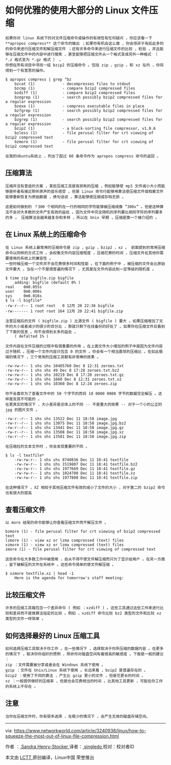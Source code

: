 如何优雅的使用大部分的 Linux 文件压缩
=======
    如果你对 linux 系统下的对文件压缩命令或操作的有效性有任何疑问 ，你应该看一下 **apropos compress** 这个命令的输出 ；如果你有机会这么做 ，你会惊异于有如此多的的命令来进行压缩文件和解压缩文件 ；还有许多命令来进行压缩文件的比较 ，检验 ，并且能够在压缩文件中的内容中进行搜索 ，甚至能够把压缩文件从一个格式变成另外一种格式 （ *.z 格式变为 *.gz 格式 ） 。
    你想在所有词目中寻找一组 bzip2 的压缩命令 。包括 zip ，gzip ，和 xz 在内 ，你将得到一个有意思的操作。

```
$ apropos compress | grep ^bz
    bzcat (1)            - decompresses files to stdout
    bzcmp (1)            - compare bzip2 compressed files
    bzdiff (1)           - compare bzip2 compressed files
    bzegrep (1)          - search possibly bzip2 compressed files for a regular expression
    bzexe (1)            - compress executable files in place
    bzfgrep (1)          - search possibly bzip2 compressed files for a regular expression
    bzgrep (1)           - search possibly bzip2 compressed files for a regular expression
    bzip2 (1)            - a block-sorting file compressor, v1.0.6
    bzless (1)           - file perusal filter for crt viewing of bzip2 compressed text
    bzmore (1)           - file perusal filter for crt viewing of bzip2 compressed text   
```

    在我的Ubuntu系统上 ，列出了超过 60 条命令作为 apropos compress 命令的返回 。

## 压缩算法
    压缩并没有普适的方案 ，某些压缩工具是有损耗的压缩 ，例如能够使 mp3 文件减小大小而能够是听者有接近聆听原声的音乐感受 。但是 Linux 命令行能够用算法使压缩文件或档案文件能够重新恢复为原始数据 ，换句话说 ，算法能够使压缩或存档无损 。

    这是如何做到的 ？300 个相同的在一行的相同的字符能够被压缩成像 “300x” 。但是这种算法不会对大多数的文件产生有效的益处 。因为文件中完全随机的序列要比相同字符的序列要多的多 。 压缩算法会越来越复杂和多样 ，所以在 Unix 早期 ，压缩是第一个被介绍的 。

## 在 Linux 系统上的压缩命令
    在 Linux 系统上最常用的压缩命令是 zip ，gzip ，bzip2 ，xz 。 前面提到的常用压缩命令以同样的方式工作 。会权衡文件内容压缩程度 ，压缩花费的时间 ，压缩文件在其他你需要使用的系统上的兼容性 。
    一些时候压缩一个文件并不会花费很多时间和性能 。在下面的例子中 ，被压缩的文件会比原始文件要大 。当在一个不是很普遍的情况下 ，尤其是在文件内容达到一定等级的随机度 。

```
$ time zip bigfile.zip bigfile
    adding: bigfile (default 0% )
real    0m0.055s
user    0m0.000s
sys     0m0.016s 
$ ls -l bigfile*
-rw-r--r-- 1 root root   0 12月 20 22:36 bigfile
-rw------- 1 root root 164 12月 20 22:41 bigfile.zip
```
    注意压缩后的文件 ( bigfile.zip ) 比源文件 ( bigfile ) 要大 。如果压缩增加了文件的大小或者减少的很少的百分比 ，那就只剩下在线备份的好处了 。如果你在压缩文件后看到了下面的信息 。你不会得到太多的益处 。
        ( defalted 1% )

    文件内容在文件压缩的过程中有很重要的作用 。在上面文件大小增加的例子中是因为文件内容过于随机 。压缩一个文件内容只包含 0 的文件 。你会有一个相当震惊的压缩比 。在如此极端的情况下 ，三个常用的压缩工具都有非常棒的效果 。

```
-rw-rw-r-- 1 shs shs 10485760 Dec 8 12:31 zeroes.txt
-rw-rw-r-- 1 shs shs 49 Dec 8 17:28 zeroes.txt.bz2
-rw-rw-r-- 1 shs shs 10219 Dec 8 17:28 zeroes.txt.gz
-rw-rw-r-- 1 shs shs 1660 Dec 8 12:31 zeroes.txt.xz
-rw-rw-r-- 1 shs shs 10360 Dec 8 12:24 zeroes.zip
```
    你不会喜欢为了查看文件中的 50 个字节的而将 10 0000 0000 字节的数据完全解压 。这样是及其不可能的 。
    在更真实的情况下 ，大小差异是总体上的不同 -- 不是重大的效果 -- 对于一个小的公正的 jpg 的图片文件 。

```
-rw-r--r-- 1 shs shs 13522 Dec 11 18:58 image.jpg
-rw-r--r-- 1 shs shs 13875 Dec 11 18:58 image.jpg.bz2
-rw-r--r-- 1 shs shs 13441 Dec 11 18:58 image.jpg.gz
-rw-r--r-- 1 shs shs 13508 Dec 11 18:58 image.jpg.xz
-rw-r--r-- 1 shs shs 13581 Dec 11 18:58 image.jpg.zip
```

    在压缩拉的文本文件时 ，你会发现重要的不同 。
```
$ ls -l textfile*
    -rw-rw-r-- 1 shs shs 8740836 Dec 11 18:41 textfile
    -rw-rw-r-- 1 shs shs 1519807 Dec 11 18:41 textfile.bz2
    -rw-rw-r-- 1 shs shs 1977669 Dec 11 18:41 textfile.gz
    -rw-rw-r-- 1 shs shs 1024700 Dec 11 18:41 textfile.xz
    -rw-rw-r-- 1 shs shs 1977808 Dec 11 18:41 textfile.zip
```

    在这种情况下 ，XZ 相较于其他压缩文件有效的减小了文件的大小 ，对于第二的 bzip2 命令也有很大的提高 

## 查看压缩文件

    以 more 结尾的命令能够让你查看压缩文件而不解压文件 。

```
bzmore (1) - file perusal filter for crt viewing of bzip2 compressed text
lzmore (1) - view xz or lzma compressed (text) files
xzmore (1) - view xz or lzma compressed (text) files
zmore (1) - file perusal filter for crt viewing of compressed text
```
    这些命令在大多数工作中被使用 ，自从不得不使文件解压缩而只为了显示给用户 。在另一方面 ，留下被解压的文件在系统中 。这些命令简单的使文件解压缩 。

```
$ xzmore textfile.xz | head -1
    Here is the agenda for tomorrow's staff meeting:       
```

## 比较压缩文件
    许多的压缩工具箱包含一个差异命令 ( 例如 ：xzdiff ) 。这些工具通过这些工作来进行比较和差异而不是做算法指定的比较 。例如 ，xzdiff 命令比较 bz2 类型的文件和比较 xz 类型的文件一样简单 。

## 如何选择最好的 Linux 压缩工具
    如何选择压缩工具取决于你工作 。在一些情况下 ，选择取决于你所压缩的数据内容 。在更多的情况下 ，取决你你组织的惯例 ，除非你对磁盘空间有着很高的敏感度 。下面是一般的建议 ：
    zip ：文件需要被分享或者会在 Windows 系统下使用 。
    gzip ：文件在 Unix/Linux 系统下使用 。长远来看 ，bzip2 是普遍存在的 。
    bzip2 ：使用了不同的算法 ，产生比 gzip 更小的文件 ，但是花更长的时间 。
    xz ：一般提供做好的压缩率 ，但是也会花费相当的时间 。比其他工具更新 ，可能在你工作的系统上不存在 。

## 注意
    当你在压缩文件时，你有很多选择 ，在极少的情况下 ，会产生无效的磁盘存储空间。

--------------------------------------------------------------------------------
via: https://www.networkworld.com/article/3240938/linux/how-to-squeeze-the-most-out-of-linux-file-compression.html

作者 ：[ Sandra Henry-Stocker ][1] 译者：[ singledo ][2] 校对：校对者ID

本文由 [ LCTT ][3]原创编译，Linux中国 荣誉推出

[1]:https://www.networkworld.com
[2]:https://github.com/singledo
[3]:https://github.com/LCTT/TranslateProject